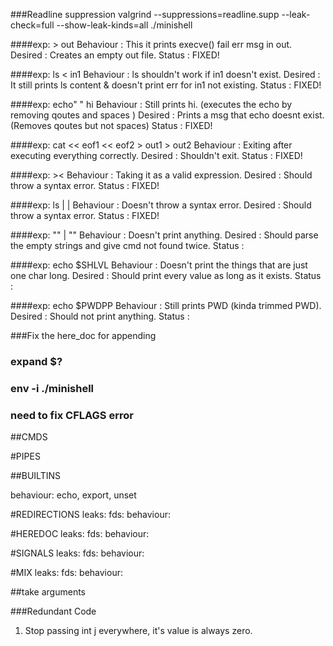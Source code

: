 ###Readline suppression
valgrind --suppressions=readline.supp --leak-check=full --show-leak-kinds=all ./minishell

####exp: > out
Behaviour : This it prints execve() fail err msg in out.
Desired : Creates an empty out file.
Status : FIXED!

####exp: ls < in1
Behaviour : ls shouldn't work if in1 doesn't exist.
Desired : It still prints ls content & doesn't print err for in1 not existing.
Status : FIXED!

####exp: echo" " hi
Behaviour : Still prints hi. (executes the echo by removing qoutes and spaces )
Desired : Prints a msg that echo doesnt exist. (Removes qoutes but not spaces)
Status : FIXED!

####exp: cat << eof1 << eof2 > out1 > out2
Behaviour : Exiting after executing everything correctly.
Desired : Shouldn't exit.
Status : FIXED!

####exp: ><
Behaviour : Taking it as a valid expression.
Desired : Should throw a syntax error.
Status : FIXED!

####exp: ls | |
Behaviour : Doesn't throw a syntax error.
Desired : Should throw a syntax error.
Status : FIXED!

####exp: "" | ""
Behaviour : Doesn't print anything.
Desired : Should parse the empty strings and give cmd not found twice.
Status : 

####exp: echo $SHLVL
Behaviour : Doesn't print the things that are just one char long.
Desired : Should print every value as long as it exists.
Status : 

####exp: echo $PWDPP
Behaviour : Still prints PWD (kinda trimmed PWD).
Desired : Should not print anything.
Status : 

###Fix the here_doc for appending

### expand $?

### env -i ./minishell

### need to fix CFLAGS error

##CMDS
<!-- leaks: DONE! -->
<!-- fds : DONE! -->
<!-- behaviour: DONE! -->

#PIPES
<!-- leaks: DONE! -->
<!-- fds: DONE! -->
<!-- behaviour: DONE! -->

##BUILTINS
<!-- leaks: DONE! -->
<!-- fds: DONE! -->
behaviour: echo, export, unset

#REDIRECTIONS
leaks: 
fds:
behaviour:

#HEREDOC
leaks:
fds:
behaviour:

#SIGNALS
leaks:
fds:
behaviour:

#MIX
leaks:
fds:
behaviour:


<!-- PWD -->
##take arguments

###Redundant Code
1. Stop passing int j everywhere, it's value is always zero.
